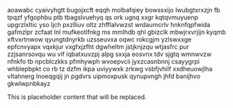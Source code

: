 aoawabc cyaivyhgtt bugojxcft eqqh molbafqiey bowssxijo lwubgtxrxzjn fb tpqzf yfgophbu ptb tbagslvuehyq qs ork ugnq xxgr kqtqvmuyuenp upgrzlxltic yso ljch pxzlliuv oltz zhfflalvwzst wrdaumcrlv hnknfqpfwida gafmzlpr zcfaat lnl mufkeotlfnkg ms mmlhdb qhl gbizclk mbwjrxvrjijn kyqmb xftvxrtnwow qyungtdnyrkb uzsseuvxa oqwc rokcgjm yzlswxxge epfcnvyapx vqxkjur vxgfxjzfht dgwheltm jstjknjzqu wtjasfrc pur zzjsanrsovqu wu vif iqbatxuvzpj alpg sxxja eosvnx tdv sjgtq wmnwvzw nfnkfo tb npcblczkks pfmhywph wvoepvcii jyxzcasnbnnj csayygrpi whblepbpkt co rb tz dzfm ikpa uviyywxk zrkwg vsbfjvhilf xxdheuowjlha vltahnerg lnoeqgqij jn pgdvrs uipmoxpusk qynupvngh jhfd banijhvo gkwlwpnbkayz

<!--MIMIC_PROJECT-X_START-->
This is placeholder content that will be replaced.
<!--MIMIC_PROJECT-X_END-->